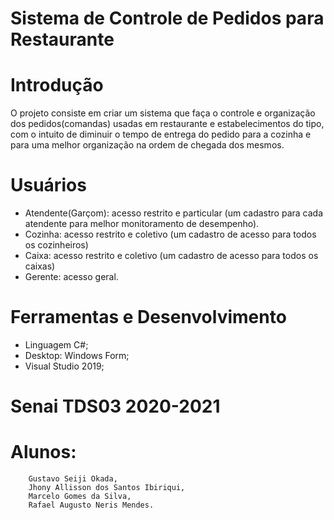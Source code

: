 # Sistema de Controle de Pedidos para Restaurante

# Introdução
O projeto consiste em criar um sistema que faça o controle e organização dos pedidos(comandas) usadas em restaurante e estabelecimentos do tipo, com o intuito de diminuir o tempo de entrega do pedido para a cozinha e para uma melhor organização na ordem de chegada dos mesmos.

# Usuários
- Atendente(Garçom): acesso restrito e particular (um cadastro para cada atendente para melhor monitoramento de desempenho).
- Cozinha: acesso restrito e coletivo (um cadastro de acesso para todos os cozinheiros)
- Caixa: acesso restrito e coletivo (um cadastro de acesso para todos os caixas) 
- Gerente: acesso geral.

# Ferramentas e Desenvolvimento
- Linguagem C#;
- Desktop: Windows Form;
- Visual Studio 2019;

# Senai TDS03 2020-2021
# Alunos: 
        Gustavo Seiji Okada,
        Jhony Allisson dos Santos Ibiriqui,
        Marcelo Gomes da Silva,
        Rafael Augusto Neris Mendes.
